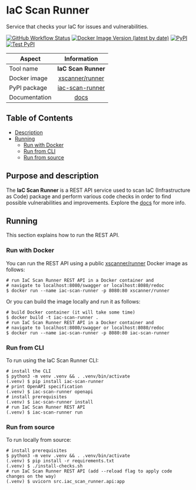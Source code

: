 # IaC Scan Runner
Service that checks your IaC for issues and vulnerabilities.

[![GitHub Workflow Status](https://img.shields.io/github/workflow/status/xlab-si/iac-scan-runner/Build%20and%20publish?label=ci%2Fcd)](https://github.com/xlab-si/xopera-docs/actions/workflows/docs.yaml)
[![Docker Image Version (latest by date)](https://img.shields.io/docker/v/xscanner/runner)](https://hub.docker.com/r/xscanner/runner)
[![PyPI](https://img.shields.io/pypi/v/iac-scan-runner)](https://pypi.org/project/iac-scan-runner/)
[![Test PyPI](https://img.shields.io/badge/test%20pypi-dev%20version-blueviolet)](https://test.pypi.org/project/iac-scan-runner/)

| Aspect            | Information          |
| ----------------- |:--------------------:|
| Tool name         | **IaC Scan Runner**  |
| Docker image      | [xscanner/runner]    |
| PyPI package      | [iac-scan-runner]    |
| Documentation     | [docs]               |

## Table of Contents
  - [Description](#purpose-and-description)
  - [Running](#running)
      - [Run with Docker](#run-with-docker)
      - [Run from CLI](#run-from-cli)
      - [Run from source](#run-from-source)

## Purpose and description
The **IaC Scan Runner** is a REST API service used to scan IaC (Infrastructure as Code) package and perform various 
code checks in order to find possible vulnerabilities and improvements.
Explore the [docs] for more info.

## Running
This section explains how to run the REST API.

### Run with Docker
You can run the REST API using a public [xscanner/runner] Docker image as follows:

```console
# run IaC Scan Runner REST API in a Docker container and 
# navigate to localhost:8080/swagger or localhost:8080/redoc
$ docker run --name iac-scan-runner -p 8080:80 xscanner/runner
```

Or you can build the image locally and run it as follows:

```console
# build Docker container (it will take some time) 
$ docker build -t iac-scan-runner .
# run IaC Scan Runner REST API in a Docker container and 
# navigate to localhost:8080/swagger or localhost:8080/redoc
$ docker run --name iac-scan-runner -p 8080:80 iac-scan-runner
```

### Run from CLI
To run using the IaC Scan Runner CLI:

```console
# install the CLI
$ python3 -m venv .venv && . .venv/bin/activate
(.venv) $ pip install iac-scan-runner
# print OpenAPI specification
(.venv) $ iac-scan-runner openapi
# install prerequisites
(.venv) $ iac-scan-runner install
# run IaC Scan Runner REST API
(.venv) $ iac-scan-runner run
```

### Run from source
To run locally from source:

```console
# install prerequisites
$ python3 -m venv .venv && . .venv/bin/activate
(.venv) $ pip install -r requirements.txt
(.venv) $ ./install-checks.sh
# run IaC Scan Runner REST API (add --reload flag to apply code changes on the way)
(.venv) $ uvicorn src.iac_scan_runner.api:app
```

[xscanner/runner]: https://hub.docker.com/r/xscanner/runner
[iac-scan-runner]: https://pypi.org/project/iac-scan-runner/
[Documentation]: https://xlab-si.github.io/iac-scanner-docs/02-runner.html
[docs]: https://xlab-si.github.io/iac-scanner-docs/02-runner.html
